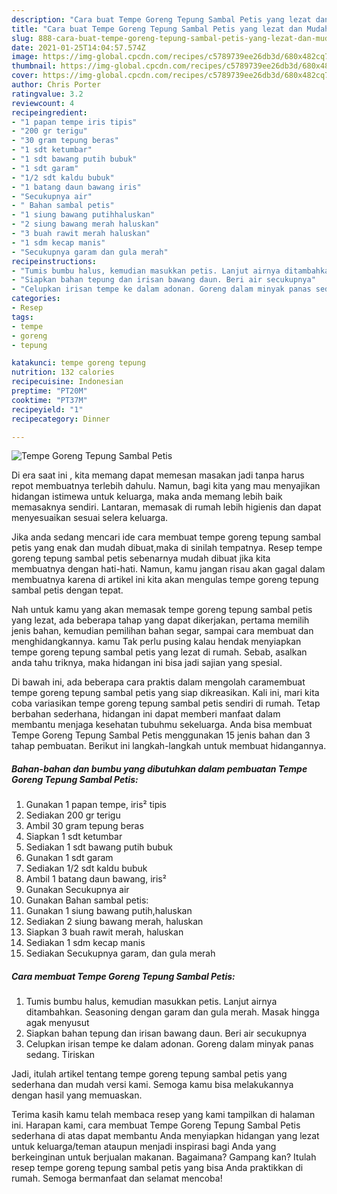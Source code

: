 ```yaml
---
description: "Cara buat Tempe Goreng Tepung Sambal Petis yang lezat dan Mudah Dibuat"
title: "Cara buat Tempe Goreng Tepung Sambal Petis yang lezat dan Mudah Dibuat"
slug: 888-cara-buat-tempe-goreng-tepung-sambal-petis-yang-lezat-dan-mudah-dibuat
date: 2021-01-25T14:04:57.574Z
image: https://img-global.cpcdn.com/recipes/c5789739ee26db3d/680x482cq70/tempe-goreng-tepung-sambal-petis-foto-resep-utama.jpg
thumbnail: https://img-global.cpcdn.com/recipes/c5789739ee26db3d/680x482cq70/tempe-goreng-tepung-sambal-petis-foto-resep-utama.jpg
cover: https://img-global.cpcdn.com/recipes/c5789739ee26db3d/680x482cq70/tempe-goreng-tepung-sambal-petis-foto-resep-utama.jpg
author: Chris Porter
ratingvalue: 3.2
reviewcount: 4
recipeingredient:
- "1 papan tempe iris tipis"
- "200 gr terigu"
- "30 gram tepung beras"
- "1 sdt ketumbar"
- "1 sdt bawang putih bubuk"
- "1 sdt garam"
- "1/2 sdt kaldu bubuk"
- "1 batang daun bawang iris"
- "Secukupnya air"
- " Bahan sambal petis"
- "1 siung bawang putihhaluskan"
- "2 siung bawang merah haluskan"
- "3 buah rawit merah haluskan"
- "1 sdm kecap manis"
- "Secukupnya garam dan gula merah"
recipeinstructions:
- "Tumis bumbu halus, kemudian masukkan petis. Lanjut airnya ditambahkan. Seasoning dengan garam dan gula merah. Masak hingga agak menyusut"
- "Siapkan bahan tepung dan irisan bawang daun. Beri air secukupnya"
- "Celupkan irisan tempe ke dalam adonan. Goreng dalam minyak panas sedang. Tiriskan"
categories:
- Resep
tags:
- tempe
- goreng
- tepung

katakunci: tempe goreng tepung 
nutrition: 132 calories
recipecuisine: Indonesian
preptime: "PT20M"
cooktime: "PT37M"
recipeyield: "1"
recipecategory: Dinner

---
```



![Tempe Goreng Tepung Sambal Petis](https://img-global.cpcdn.com/recipes/c5789739ee26db3d/680x482cq70/tempe-goreng-tepung-sambal-petis-foto-resep-utama.jpg)

Di era  saat ini , kita memang dapat memesan masakan jadi tanpa harus repot membuatnya terlebih dahulu. Namun, bagi kita yang mau menyajikan hidangan istimewa untuk keluarga, maka anda memang lebih baik memasaknya sendiri. Lantaran, memasak di rumah lebih higienis dan dapat menyesuaikan sesuai selera keluarga.

Jika anda sedang mencari ide cara membuat tempe goreng tepung sambal petis yang enak dan mudah dibuat,maka di sinilah tempatnya. Resep tempe goreng tepung sambal petis  sebenarnya mudah dibuat jika kita membuatnya dengan hati-hati. Namun, kamu jangan risau akan gagal dalam membuatnya 
karena di artikel ini kita akan mengulas tempe goreng tepung sambal petis dengan tepat.  



Nah untuk kamu yang akan memasak tempe goreng tepung sambal petis yang lezat, ada beberapa tahap yang dapat dikerjakan, pertama memilih jenis bahan, kemudian pemilihan bahan segar, sampai cara membuat dan menghidangkannya. kamu Tak perlu pusing kalau hendak menyiapkan tempe goreng tepung sambal petis yang lezat di rumah. Sebab, asalkan anda  tahu triknya, maka hidangan ini bisa jadi sajian yang spesial.

Di bawah ini, ada beberapa cara praktis  dalam mengolah caramembuat tempe goreng tepung sambal petis yang siap dikreasikan. Kali ini, mari kita coba variasikan tempe goreng tepung sambal petis sendiri di rumah. Tetap berbahan sederhana, hidangan ini dapat memberi manfaat dalam membantu menjaga kesehatan tubuhmu sekeluarga. Anda bisa membuat Tempe Goreng Tepung Sambal Petis menggunakan 15 jenis bahan dan 3 tahap pembuatan. Berikut ini langkah-langkah untuk membuat hidangannya.

<!--inarticleads1-->

##### Bahan-bahan dan bumbu yang dibutuhkan dalam pembuatan Tempe Goreng Tepung Sambal Petis:

1. Gunakan 1 papan tempe, iris² tipis
1. Sediakan 200 gr terigu
1. Ambil 30 gram tepung beras
1. Siapkan 1 sdt ketumbar
1. Sediakan 1 sdt bawang putih bubuk
1. Gunakan 1 sdt garam
1. Sediakan 1/2 sdt kaldu bubuk
1. Ambil 1 batang daun bawang, iris²
1. Gunakan Secukupnya air
1. Gunakan  Bahan sambal petis:
1. Gunakan 1 siung bawang putih,haluskan
1. Sediakan 2 siung bawang merah, haluskan
1. Siapkan 3 buah rawit merah, haluskan
1. Sediakan 1 sdm kecap manis
1. Sediakan Secukupnya garam, dan gula merah




<!--inarticleads2-->

##### Cara membuat Tempe Goreng Tepung Sambal Petis:

1. Tumis bumbu halus, kemudian masukkan petis. Lanjut airnya ditambahkan. Seasoning dengan garam dan gula merah. Masak hingga agak menyusut
1. Siapkan bahan tepung dan irisan bawang daun. Beri air secukupnya
1. Celupkan irisan tempe ke dalam adonan. Goreng dalam minyak panas sedang. Tiriskan




Jadi, itulah artikel tentang  tempe goreng tepung sambal petis  yang sederhana dan mudah versi kami. Semoga kamu bisa melakukannya dengan hasil yang memuaskan. 

Terima kasih kamu telah membaca resep yang kami tampilkan di halaman ini. Harapan kami, cara membuat  Tempe Goreng Tepung Sambal Petis sederhana di atas dapat membantu Anda menyiapkan hidangan yang lezat untuk keluarga/teman ataupun menjadi inspirasi bagi Anda yang berkeinginan untuk berjualan makanan. Bagaimana? Gampang kan? Itulah resep tempe goreng tepung sambal petis yang bisa Anda praktikkan di rumah. Semoga bermanfaat dan selamat mencoba!

